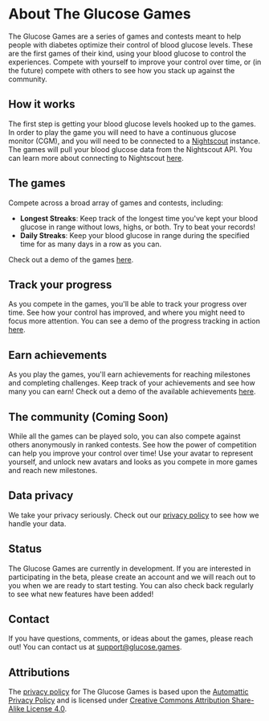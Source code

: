# About The Glucose Games

The Glucose Games are a series of games and contests meant to help people with diabetes optimize their control of blood glucose levels.
These are the first games of their kind, using your blood glucose to control the experiences.
Compete with yourself to improve your control over time, or (in the future) compete with others to see how you stack up against the community.

## How it works

The first step is getting your blood glucose levels hooked up to the games. 
In order to play the game you will need to have a continuous glucose monitor (CGM), and you will need to be connected to a [Nightscout](https://nightscout.github.io/) instance.
The games will pull your blood glucose data from the Nightscout API.
You can learn more about connecting to Nightscout [here](/aboutNightscout).

## The games

Compete across a broad array of games and contests, including:

- **Longest Streaks**: Keep track of the longest time you've kept your blood glucose in range without lows, highs, or both. Try to beat your records!
- **Daily Streaks**: Keep your blood glucose in range during the specified time for as many days in a row as you can.

Check out a demo of the games [here](/demo).

## Track your progress

As you compete in the games, you'll be able to track your progress over time.
See how your control has improved, and where you might need to focus more attention.
You can see a demo of the progress tracking in action [here](/historyDemo).

## Earn achievements

As you play the games, you'll earn achievements for reaching milestones and completing challenges. 
Keep track of your achievements and see how many you can earn! 
Check out a demo of the available achievements [here](/achievementsDemo). 

## The community (Coming Soon)

While all the games can be played solo, you can also compete against others anonymously in ranked contests.
See how the power of competition can help you improve your control over time!
Use your avatar to represent yourself, and unlock new avatars and looks as you compete in more games and reach new milestones.

## Data privacy

We take your privacy seriously. Check out our [privacy policy](/privacy) to see how we handle your data.

## Status

The Glucose Games are currently in development.
If you are interested in participating in the beta, please create an account and we will reach out to you when we are ready to start testing.
You can also check back regularly to see what new features have been added!

## Contact

If you have questions, comments, or ideas about the games, please reach out!
You can contact us at [support@glucose.games](mailto:support@glucose.games).

## Attributions

The [privacy policy](/privacy) for The Glucose Games is based  upon the [Automattic Privacy Policy](https://automattic.com/privacy/) and is licensed under [Creative Commons Attribution Share-Alike License 4.0](https://creativecommons.org/licenses/by-sa/4.0/).
